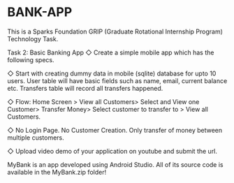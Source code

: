 # BANK-APP
This is a Sparks Foundation GRIP (Graduate Rotational Internship Program) Technology Task.

Task 2: Basic Banking App
◇ Create a simple mobile app which has the following specs.

◇ Start with creating dummy data in mobile (sqlite) database for upto 10 users. User table will have basic fields such as name, email, current balance etc. Transfers table will record all transfers happened.

◇ Flow: Home Screen > View all Customers> Select and View one Customer> Transfer Money> Select customer to transfer to > View all Customers.

◇ No Login Page. No Customer Creation. Only transfer of money between multiple customers.

◇ Upload video demo of your application on youtube and submit the url.

MyBank is an app developed using Android Studio. All of its source code is available in the MyBank.zip folder!
